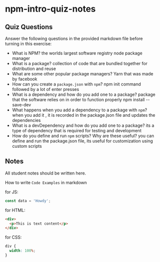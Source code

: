 # npm-intro-quiz-notes

## Quiz Questions

Answer the following questions in the provided markdown file before turning in this exercise:

- What is NPM?
  the worlds largest software registry node package manager
- What is a package?
  collection of code that are bundled together for distribution and reuse
- What are some other popular package managers?
  Yarn that was made by facebook
- How can you create a `package.json` with `npm`?
  npm init command followed by a lot of enter presses
- What is a dependency and how do you add one to a package?
  package that the software relies on in order to function properly npm install --save-dev
- What happens when you add a dependency to a package with `npm`?
  when you add it , it is recorded in the package.json file and updates the dependencies
- What is a devDependency and how do you add one to a package?
  its a type of dependency that is required for testing and development
- How do you define and run `npm` scripts? Why are these useful?
  you can define and run the package.json file, its useful for customization using custom scripts

## Notes

All student notes should be written here.

How to write `Code Examples` in markdown

for JS:

```javascript
const data = 'Howdy';
```

for HTML:

```html
<div>
  <p>This is text content</p>
</div>
```

for CSS:

```css
div {
  width: 100%;
}
```
